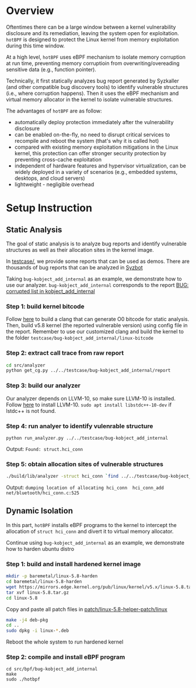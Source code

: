 # Overview
Oftentimes there can be a large window between a kernel vulnerability disclosure and its remediation, leaving the system open for exploitation. 
`hotBPF` is designed to protect the Linux kernel from memory exploitation during this time window.

At a high level, `hotBPF` uses eBPF mechanism to isolate memory corruption at run time, 
preventing memory corruptioin from overwriting/overeading sensitive data (e.g., function pointer). 

Technically, it first statically analyzes bug report generated by Syzkaller (and other compatible bug discovery tools) to 
identify vulnerable structures (i.e., where corruption happens). 
Then it uses the eBPF mechanism and virtual memory allocator in the kernel to isolate vulnerable structures.

The advantages of `hotBPF` are as follow:
- automatically deploy protection immediately after the vulnerability disclosure
- can be enabled on-the-fly, no need to disrupt critical services to recompile and reboot the system (that's why it is called hot)
- compared with existing memory exploitation mitigations in the Linux kernel, 
this protection can offer stronger security protection by preventing cross-cache exploitation
- independent of hardware features and hypervisor virtualization, can be widely deployed in a variety of scenarios 
(e.g., embedded systems, desktops, and cloud servers)
- lightweight - negligible overhead

# Setup Instruction

## Static Analysis
The goal of static analysis is to analyze bug reports and identify vulnerable structures as well as their allocation sites in the kernel image.

In [testcase/](https://github.com/chenyueqi/hotBPF/tree/master/testcase), we provide some reports that can be used as demos. 
There are thousands of bug reports that can be analyzed in [Syzbot](https://syzkaller.appspot.com/upstream)

Taking `bug-kobject_add_internal` as an example, we demonstrate how to use our analyzer. 
`bug-kobject_add_internal` corresponds to the report [BUG: corrupted list in kobject_add_internal](https://syzkaller.appspot.com/bug?id=f0ec9a394925aafbdf13d0a7e6af4cff860f0ed6)

### Step 1: build kernel bitcode 
Follow [here](https://github.com/Markakd/LLVM-O0-BitcodeWriter) to build a clang that can generate O0 bitcode for static analysis. 
Then, build v5.8 kernel (the reported vulnerable version) using config file in the report.
Remember to use our customized clang and build the kernel to the folder `testcase/bug-kobject_add_internal/linux-bitcode`

### Step 2: extract call trace from raw report
```bash
cd src/analyzer
python get_cg.py ../../testcase/bug-kobject_add_internal/report
```

### Step 3: build our analyzer
Our analyzer depends on LLVM-10, so make sure LLVM-10 is installed. Follow [here](https://apt.llvm.org/) to install LLVM-10.
`sudo apt install libstdc++-10-dev` if lstdc++ is not found.

### Step 4: run analyer to identify vulenrable structure
`python run_analyzer.py ../../testcase/bug-kobject_add_internal`

Output: 
`Found:
struct.hci_conn`

### Step 5: obtain allocation sites of vulnerable structures
```bash
./build/lib/analyzer -struct hci_conn `find ../../testcase/bug-kobject_add_internal/linux-bitcode/ -name "*.bc"`
```

Output:
`dumping location of allocating hci_conn 
hci_conn_add net/bluetooth/hci_conn.c:525  
`

## Dynamic Isolation
In this part, `hotBPF` installs eBPF programs to the kernel to intercept the allocation of `struct hci_conn` and divert it to virtual memory allocator.

Continue using `bug-kobject_add_internal` as an example, we demonstrate how to harden ubuntu distro

### Step 1: build and install hardened kernel image
```bash
mkdir -p baremetal/linux-5.8-harden
cd baremetal/linux-5.8-harden
wget https://mirrors.edge.kernel.org/pub/linux/kernel/v5.x/linux-5.8.tar.gz
tar xvf linux-5.8.tar.gz
cd linux-5.8
```

Copy and paste all patch files in [patch/linux-5.8-helper-patch/linux](https://github.com/chenyueqi/hotBPF/tree/master/patch/linux-5.8-helper-patch/linux)

```bash
make -j4 deb-pkg
cd ..
sudo dpkg -i linux-*.deb
```

Reboot the whole system to run hardened kernel

### Step 2: compile and install eBPF program
```
cd src/bpf/bug-kobject_add_internal
make
sudo ./hotbpf
```
